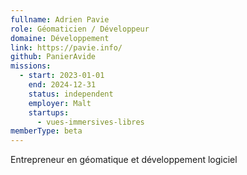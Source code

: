 ```yaml
---
fullname: Adrien Pavie
role: Géomaticien / Développeur
domaine: Développement
link: https://pavie.info/
github: PanierAvide
missions:
  - start: 2023-01-01
    end: 2024-12-31
    status: independent
    employer: Malt
    startups:
      - vues-immersives-libres
memberType: beta
---
```

Entrepreneur en géomatique et développement logiciel